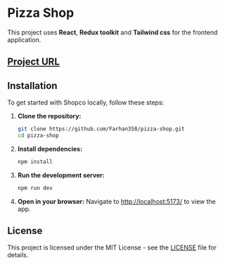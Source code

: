 # Pizza Shop

This project uses **React**, **Redux toolkit** and **Tailwind css** for the frontend application.

## [Project URL](https://pizza-shop-rust.vercel.app/)

## Installation

To get started with Shopco locally, follow these steps:

1. **Clone the repository:**

   ```bash
   git clone https://github.com/Farhan358/pizza-shop.git
   cd pizza-shop

   ```

2. **Install dependencies:**

   ```bash
   npm install
   ```

3. **Run the development server:**

   ```bash
   npm run dev
   ```



4. **Open in your browser:**
   Navigate to [http://localhost:5173/](http://localhost:5173/) to view the app.


## License

This project is licensed under the MIT License - see the [LICENSE](https://opensource.org/licenses/MIT) file for details.
